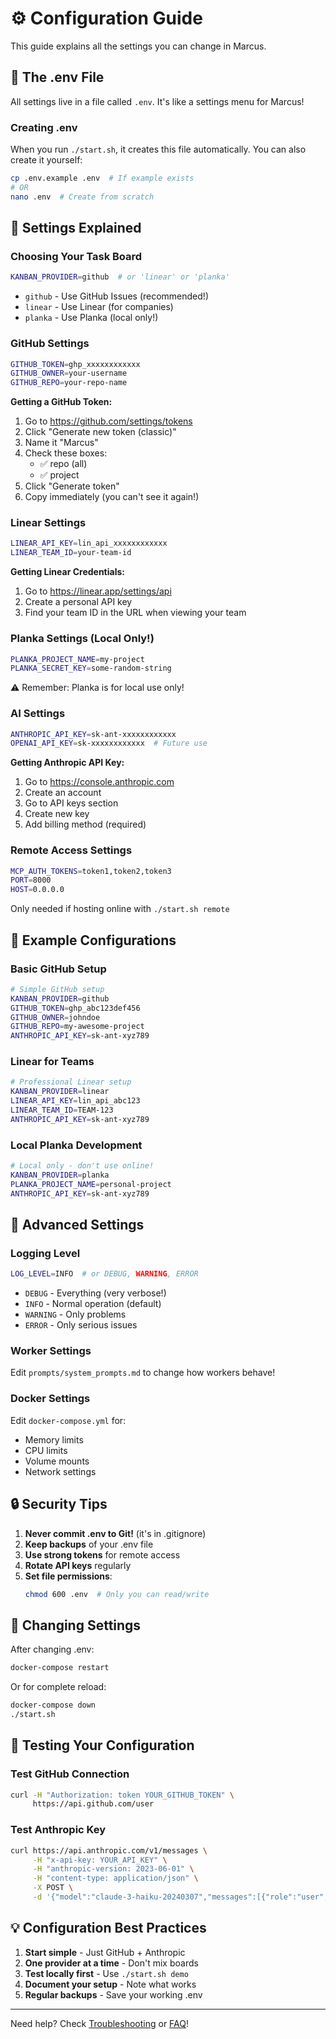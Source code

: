 # ⚙️ Configuration Guide

This guide explains all the settings you can change in Marcus.

## 📄 The .env File

All settings live in a file called `.env`. It's like a settings menu for Marcus!

### Creating .env

When you run `./start.sh`, it creates this file automatically. You can also create it yourself:

```bash
cp .env.example .env  # If example exists
# OR
nano .env  # Create from scratch
```

## 🔧 Settings Explained

### Choosing Your Task Board

```bash
KANBAN_PROVIDER=github  # or 'linear' or 'planka'
```

- `github` - Use GitHub Issues (recommended!)
- `linear` - Use Linear (for companies)
- `planka` - Use Planka (local only!)

### GitHub Settings

```bash
GITHUB_TOKEN=ghp_xxxxxxxxxxxx
GITHUB_OWNER=your-username
GITHUB_REPO=your-repo-name
```

**Getting a GitHub Token:**
1. Go to https://github.com/settings/tokens
2. Click "Generate new token (classic)"
3. Name it "Marcus"
4. Check these boxes:
   - ✅ repo (all)
   - ✅ project
5. Click "Generate token"
6. Copy immediately (you can't see it again!)

### Linear Settings

```bash
LINEAR_API_KEY=lin_api_xxxxxxxxxxxx
LINEAR_TEAM_ID=your-team-id
```

**Getting Linear Credentials:**
1. Go to https://linear.app/settings/api
2. Create a personal API key
3. Find your team ID in the URL when viewing your team

### Planka Settings (Local Only!)

```bash
PLANKA_PROJECT_NAME=my-project
PLANKA_SECRET_KEY=some-random-string
```

⚠️ Remember: Planka is for local use only!

### AI Settings

```bash
ANTHROPIC_API_KEY=sk-ant-xxxxxxxxxxxx
OPENAI_API_KEY=sk-xxxxxxxxxxxx  # Future use
```

**Getting Anthropic API Key:**
1. Go to https://console.anthropic.com
2. Create an account
3. Go to API keys section
4. Create new key
5. Add billing method (required)

### Remote Access Settings

```bash
MCP_AUTH_TOKENS=token1,token2,token3
PORT=8000
HOST=0.0.0.0
```

Only needed if hosting online with `./start.sh remote`

## 📝 Example Configurations

### Basic GitHub Setup

```bash
# Simple GitHub setup
KANBAN_PROVIDER=github
GITHUB_TOKEN=ghp_abc123def456
GITHUB_OWNER=johndoe
GITHUB_REPO=my-awesome-project
ANTHROPIC_API_KEY=sk-ant-xyz789
```

### Linear for Teams

```bash
# Professional Linear setup
KANBAN_PROVIDER=linear
LINEAR_API_KEY=lin_api_abc123
LINEAR_TEAM_ID=TEAM-123
ANTHROPIC_API_KEY=sk-ant-xyz789
```

### Local Planka Development

```bash
# Local only - don't use online!
KANBAN_PROVIDER=planka
PLANKA_PROJECT_NAME=personal-project
ANTHROPIC_API_KEY=sk-ant-xyz789
```

## 🎯 Advanced Settings

### Logging Level

```bash
LOG_LEVEL=INFO  # or DEBUG, WARNING, ERROR
```

- `DEBUG` - Everything (very verbose!)
- `INFO` - Normal operation (default)
- `WARNING` - Only problems
- `ERROR` - Only serious issues

### Worker Settings

Edit `prompts/system_prompts.md` to change how workers behave!

### Docker Settings

Edit `docker-compose.yml` for:
- Memory limits
- CPU limits
- Volume mounts
- Network settings

## 🔒 Security Tips

1. **Never commit .env to Git!** (it's in .gitignore)
2. **Keep backups** of your .env file
3. **Use strong tokens** for remote access
4. **Rotate API keys** regularly
5. **Set file permissions**:
   ```bash
   chmod 600 .env  # Only you can read/write
   ```

## 🔄 Changing Settings

After changing .env:

```bash
docker-compose restart
```

Or for complete reload:

```bash
docker-compose down
./start.sh
```

## 🧪 Testing Your Configuration

### Test GitHub Connection
```bash
curl -H "Authorization: token YOUR_GITHUB_TOKEN" \
     https://api.github.com/user
```

### Test Anthropic Key
```bash
curl https://api.anthropic.com/v1/messages \
     -H "x-api-key: YOUR_API_KEY" \
     -H "anthropic-version: 2023-06-01" \
     -H "content-type: application/json" \
     -X POST \
     -d '{"model":"claude-3-haiku-20240307","messages":[{"role":"user","content":"Hi"}],"max_tokens":10}'
```

## 💡 Configuration Best Practices

1. **Start simple** - Just GitHub + Anthropic
2. **One provider at a time** - Don't mix boards
3. **Test locally first** - Use `./start.sh demo`
4. **Document your setup** - Note what works
5. **Regular backups** - Save your working .env

---

Need help? Check [Troubleshooting](reference/troubleshooting) or [FAQ](reference/faq)!